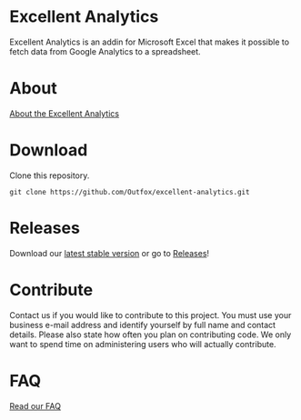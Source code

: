 Excellent Analytics
======================

Excellent Analytics is an addin for Microsoft Excel that makes it possible to fetch data from Google Analytics to a spreadsheet.

# About

[About the Excellent Analytics](https://github.com/Outfox/excellent-analytics/wiki/About-Excellent-Analytics-Open-Source)


# Download

Clone this repository.

`git clone https://github.com/Outfox/excellent-analytics.git`


# Releases

Download our [latest stable version](https://github.com/Outfox/excellent-analytics/releases/download/excellent-analytics/Excellent-Analytics.zip) or go to  [Releases](https://github.com/Outfox/excellent-analytics/releases)!

# Contribute

Contact us if you would like to contribute to this project. You must use your business e-mail address and identify yourself by full name and contact details. Please also state how often you plan on contributing code. We only want to spend time on administering users who will actually contribute.

# FAQ

[Read our FAQ](https://github.com/Outfox/excellent-analytics/wiki/Excellent-Analytics-FAQ)
